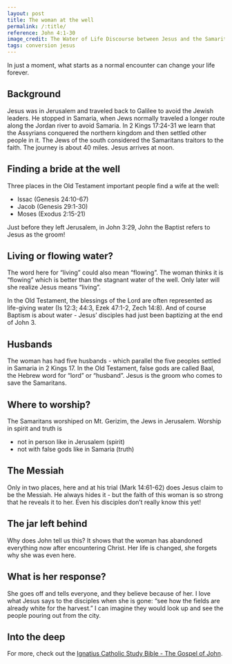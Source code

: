 ```yaml
---
layout: post
title: The woman at the well
permalink: /:title/
reference: John 4:1-30
image_credit: The Water of Life Discourse between Jesus and the Samaritan Woman at the Well, Angelika Kauffmann, 17–18th century
tags: conversion jesus
---
```

In just a moment, what starts as a normal encounter can change your life forever.

## Background

Jesus was in Jerusalem and traveled back to Galilee to avoid the Jewish leaders. He
stopped in Samaria, when Jews normally traveled a longer route along the Jordan
river to avoid Samaria. In 2 Kings 17:24-31 we learn that the Assyrians conquered
the northern kingdom and then settled other people in it. The Jews of the south
considered the Samaritans traitors to the faith. The journey is about 40 miles.
Jesus arrives at noon.

## Finding a bride at the well

Three places in the Old Testament important people find a wife at the well:
* Issac (Genesis 24:10-67)
* Jacob (Genesis 29:1-30)
* Moses (Exodus 2:15-21)

Just before they left Jerusalem, in John 3:29, John the Baptist refers to Jesus as
the groom!

## Living or flowing water?

The word here for “living” could also mean “flowing”. The woman thinks it is
“flowing” which is better than the stagnant water of the well. Only later will she
realize Jesus means “living”.

In the Old Testament, the blessings of the Lord are often represented as
life-giving water (Is 12:3; 44:3, Ezek 47:1-2, Zech 14:8). And of course Baptism is
about water - Jesus’ disciples had just been baptizing at the end of John 3.

## Husbands

The woman has had five husbands - which parallel the five peoples settled in
Samaria in 2 Kings 17. In the Old Testament, false gods are called Baal, the Hebrew
word for “lord” or “husband”. Jesus is the groom who comes to save the Samaritans.

## Where to worship?

The Samaritans worshiped on Mt. Gerizim, the Jews in Jerusalem. Worship in spirit
and truth is

* not in person like in Jerusalem (spirit)
* not with false gods like in Samaria (truth)

## The Messiah

Only in two places, here and at his trial (Mark 14:61-62) does Jesus claim to be
the Messiah. He always hides it - but the faith of this woman is so strong that he
reveals it to her. Even his disciples don’t really know this yet!

## The jar left behind

Why does John tell us this? It shows that the woman has abandoned everything now
after encountering Christ. Her life is changed, she forgets why she was even here.

## What is her response?

She goes off and tells everyone, and they believe because of her. I love what Jesus
says to the disciples when she is gone: “see how the fields are already white for
the harvest.” I can imagine they would look up and see the people pouring out from
the city.

## Into the deep

For more, check out the [Ignatius Catholic Study Bible - The Gospel of
John](https://www.ignatius.com/The-Gospel-of-John-2nd-Ed-P390.aspx).

